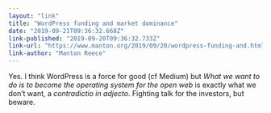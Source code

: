 ```yaml
---
layout: "link"
title: "WordPress funding and market dominance"
date: "2019-09-21T09:36:32.668Z"
link-published: "2019-09-20T09:36:32.733Z"
link-url: "https://www.manton.org/2019/09/20/wordpress-funding-and.html"
link-author: "Manton Reece"
---
```


Yes. I think WordPress is a force for good (cf Medium) but _What we want to do is to become the operating system for the open web_ is exactly what we don’t want, a _contradictio in adjecto_. Fighting talk for the investors, but beware.
